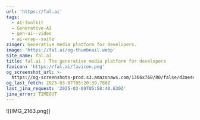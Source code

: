```yaml
---
url: 'https://fal.ai'
tags:
  - AI-Toolkit
  - Generative-AI
  - gen-ai--video
  - ai-wrap--suite
zinger: Generative media platform for developers.
image: 'https://fal.ai/og-thumbnail.webp'
site_name: fal.ai
title: fal.ai | The generative media platform for developers
favicon: 'https://fal.ai/favicon.png'
og_screenshot_url: >-
  https://og-screenshots-prod.s3.amazonaws.com/1366x768/80/false/d3ae446d670315f3d20130974892b90a68f41f08602c525e0cf335c6dd20d0f3.jpeg
og_last_fetch: 2025-03-07T05:20:39.780Z
last_jina_request: '2025-03-09T05:58:40.630Z'
jina_error: TIMEOUT
---
```


![[IMG_2163.png]]
